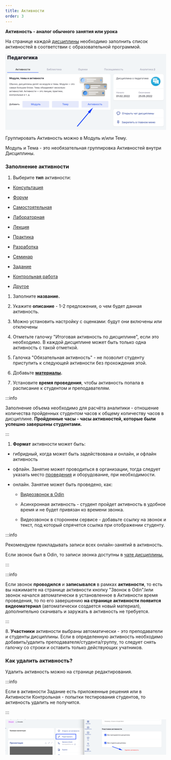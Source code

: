 ```yaml
---
title: Активности
order: 3
---
```


**Активность - аналог обычного занятия или урока**

На странице каждой [дисциплины](./../../_index) необходимо заполнить список активностей в соответствии с образовательной программой.

![](<./image (19) (1).png>)

Группировать Активность можно в Модуль и/или Тему.

Модуль и Тема - это необязательная группировка Активностей внутри Дисциплины.

### Заполнение активности

1. Выберите **тип**  активности:

-  [Консультация ](./../utochnenie-po-vyboru-tipa-aktivnosti)

-  [Форум](./../utochnenie-po-vyboru-tipa-aktivnosti)

-  [Самостоятельная](./../utochnenie-po-vyboru-tipa-aktivnosti)

-  [Лабораторная ](./../utochnenie-po-vyboru-tipa-aktivnosti)

-  [Лекция ](./../utochnenie-po-vyboru-tipa-aktivnosti)

-  [Практика ](./../utochnenie-po-vyboru-tipa-aktivnosti)

-  [Разработка](./../utochnenie-po-vyboru-tipa-aktivnosti)

-  [Семинар ](./../utochnenie-po-vyboru-tipa-aktivnosti)

-  [Задание](./zadanie/_index)

-  [Контрольная работа ](./_index)

-  [Другое](./../utochnenie-po-vyboru-tipa-aktivnosti)

1. Заполните **название.**

2. Укажите **описание** -  1-2 предложения, о чем будет данная активность.

3. Можно установить настройку с оценками: будут они включены или отключены

4. Отметьте  галочку "Итоговая активность по дисциплине", если это необходимо. В каждой дисциплине может быть только одна активность с такой отметкой.

5. Галочка "Обязательная активность" - не позволит студенту приступить к следующей активности без прохождения этой.

6. Добавьте [**материалы**](./../../../../servisy/biblioteka/dobavlenie-materialov)**.**

7. Установите **время проведения**,  чтобы активность попала в расписание к студентом и преподавателям.

:::info 

Заполнение объема необходимо для расчёта аналитики - отношение количества пройденных студентом часов к общему количеству часов в дисциплине. **Пройденные часы - часы активностей, которые были успешно завершены студентами.**

:::

1. **Формат** активности может быть:

-  гибридный, когда может быть задействована и онлайн, и офлайн активность

-  офлайн. Занятие может проводиться в организации, тогда следует указать место [проведения](./../../../organizaciya/korpus) и оборудование, при необходимости.

-  онлайн. Занятие может быть проведено, как:

   -  [Видеозвонок в Odin ](./../../../../kommunikaciya/videozvonki/_index)

   -  Асинхронная активность  - студент пройдет активность в удобное время и не будет привязан ко времени звонка.

   -  Видеозвонок в стороннем сервисе - добавьте ссылку на звонок и текст, под который спрячется ссылка при отображении студенту.

:::info 

Рекомендуем прикладывать записи всех онлайн-занятий в активность.

Если звонок был в  Odin, то записи звонка доступны в [чате дисциплины.](./../../../../kommunikaciya/chat/_index)

:::

:::info 

Если звонок **проводился** и **записывался** в рамках **активности**, то есть вы нажимаете на странице активности кнопку "Звонок в Odin"/или звонок начался автоматически в установленное в Активности время проведения, то по его завершению **на странице активности появится  видеоматериал** (автоматически создается новый материал), дополнительно скачивать и заружать в активность не требуется.

:::

8\. **Участники** активности выбраны автоматически - это преподаватели и студенты дисциплины. Если в определенную активность необходимо добавить/удалить преподавателя/студента/группу, то следует снять галочку со строки и оставить только действующих учатников.

### Как удалить активность?

Удалить активность можно на странице  редактирования.

:::info 

Если в активности Задание есть приложенные решения или в Активности Контрольная - попытки тестирования студентов, то активность удалить не получится.

:::

![](<./image (32) (1) (1) (1) (1).png>)